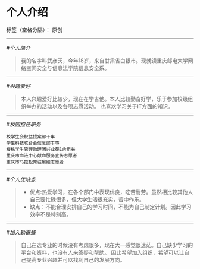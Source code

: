 ﻿# **个人介绍**

标签（空格分隔）： 原创

---                

#*个人简介*
> 我的名字叫武彦天，今年18岁，来自甘肃省白银市。现就读重庆邮电大学网络空间安全与信息法学院信息安全系。


---
#*兴趣爱好*
>本人兴趣爱好比较少，现在在学吉他。本人比较勤奋好学，乐于参加校级组织举办的活动以及各项志愿活动。
也喜欢学习关于IT方面的知识。  
  
  ---
  
#*校园担任职务*
```
校学生会权益提案部干事
学生科技联合会信息部干事
楼栋学生管理助理团兴业苑1舍组长
重庆市血液中心献血服务宣传志愿者
重庆市马拉松常驻展跑志愿者

```
---
#*个人优缺点*
>* 优点:热爱学习，在各个部门中表现优良，吃苦耐劳。虽然相比较其他人自己要忙碌很多，但大学生活很充实，苦中作乐。   
>* 缺点：不能合理安排自己的学习时间，不能为自己制定计划。因此学习效率不是特别高。
 
---
#*加入勤奋蜂*
>自己在选专业的时候没有考虑很多，现在大一感觉很迷茫。自己缺少学习的平台和资料，也没有人来答疑和帮助。
因此希望加入组织，希望可以让自己提高专业兴趣并可以找到自己的发展方向。

  
     

 